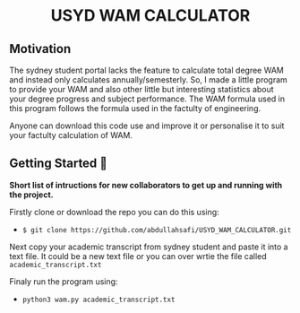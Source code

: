<p align="center">  
   <h1 align="center">USYD WAM CALCULATOR</h1>
</p>

Motivation
----------------
The sydney student portal lacks the feature to calculate total degree WAM and instead only calculates annually/semesterly. So, I made a little program to provide your WAM and also other little but interesting statistics about your degree progress and subject performance. The WAM formula used in this program follows the formula used in the factulty of engineering.

Anyone can download this code use and improve it or personalise it to suit your factulty calculation of WAM.

Getting Started :file_folder:
--------------
**Short list of intructions for new collaborators to get up and running with the project.**

Firstly clone or download the repo you can do this using:
- `$ git clone https://github.com/abdullahsafi/USYD_WAM_CALCULATOR.git`

Next copy your academic transcript from sydney student and paste it into a text file. It could be a new text file or you can over wrtie the file called `academic_transcript.txt`

Finaly run the program using:
- `python3 wam.py academic_transcript.txt` 

